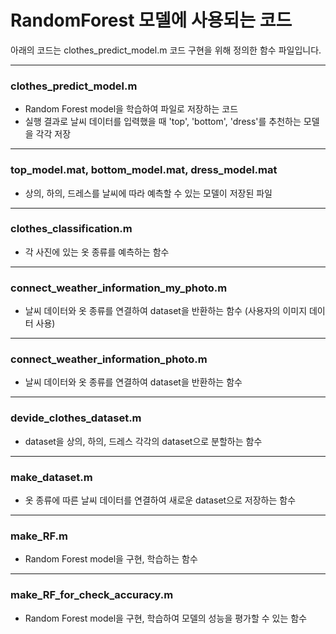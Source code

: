 # RandomForest 모델에 사용되는 코드
아래의 코드는 clothes_predict_model.m 코드 구현을 위해 정의한 함수 파일입니다.
* * *
### clothes_predict_model.m
* Random Forest model을 학습하여 파일로 저장하는 코드 
* 실행 결과로 날씨 데이터를 입력했을 때 'top', 'bottom', 'dress'를 추천하는 모델을 각각 저장
* * *
### top_model.mat, bottom_model.mat, dress_model.mat
* 상의, 하의, 드레스를 날씨에 따라 예측할 수 있는 모델이 저장된 파일 
* * *
### clothes_classification.m
* 각 사진에 있는 옷 종류를 예측하는 함수
* * *
### connect_weather_information_my_photo.m
* 날씨 데이터와 옷 종류를 연결하여 dataset을 반환하는 함수 (사용자의 이미지 데이터 사용)
* * *
### connect_weather_information_photo.m
* 날씨 데이터와 옷 종류를 연결하여 dataset을 반환하는 함수 
* * *
### devide_clothes_dataset.m
* dataset을 상의, 하의, 드레스 각각의 dataset으로 분할하는 함수
* * *
### make_dataset.m
* 옷 종류에 따른 날씨 데이터를 연결하여 새로운 dataset으로 저장하는 함수
* * *
### make_RF.m
* Random Forest model을 구현, 학습하는 함수
* * *
### make_RF_for_check_accuracy.m
* Random Forest model을 구현, 학습하여 모델의 성능을 평가할 수 있는 함수